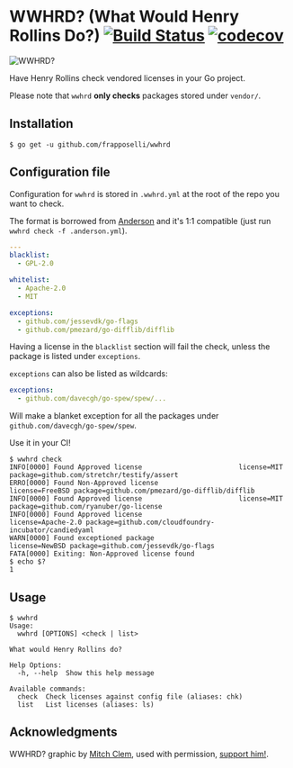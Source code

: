 # WWHRD? (What Would Henry Rollins Do?) [![Build Status](https://travis-ci.org/frapposelli/wwhrd.svg)](https://travis-ci.org/frapposelli/wwhrd) [![codecov](https://codecov.io/gh/frapposelli/wwhrd/branch/master/graph/badge.svg)](https://codecov.io/gh/frapposelli/wwhrd)

![WWHRD?](http://frapposelli.github.io/wwhrd/img/wwhrd.png)

Have Henry Rollins check vendored licenses in your Go project.

Please note that `wwhrd` **only checks** packages stored under `vendor/`.

## Installation

```console
$ go get -u github.com/frapposelli/wwhrd
```

## Configuration file

Configuration for `wwhrd` is stored in `.wwhrd.yml` at the root of the repo you want to check.

The format is borrowed from [Anderson](https://github.com/xoebus/anderson) and it's 1:1 compatible (just run `wwhrd check -f .anderson.yml`).

```yaml
---
blacklist:
  - GPL-2.0

whitelist:
  - Apache-2.0
  - MIT

exceptions:
  - github.com/jessevdk/go-flags
  - github.com/pmezard/go-difflib/difflib
```

Having a license in the `blacklist` section will fail the check, unless the package is listed under `exceptions`.

`exceptions` can also be listed as wildcards:

```yaml
exceptions:
  - github.com/davecgh/go-spew/spew/...
```

Will make a blanket exception for all the packages under `github.com/davecgh/go-spew/spew`.

Use it in your CI!

```console
$ wwhrd check
INFO[0000] Found Approved license                        license=MIT package=github.com/stretchr/testify/assert
ERRO[0000] Found Non-Approved license                    license=FreeBSD package=github.com/pmezard/go-difflib/difflib
INFO[0000] Found Approved license                        license=MIT package=github.com/ryanuber/go-license
INFO[0000] Found Approved license                        license=Apache-2.0 package=github.com/cloudfoundry-incubator/candiedyaml
WARN[0000] Found exceptioned package                     license=NewBSD package=github.com/jessevdk/go-flags
FATA[0000] Exiting: Non-Approved license found
$ echo $?
1
```

## Usage

```console
$ wwhrd
Usage:
  wwhrd [OPTIONS] <check | list>

What would Henry Rollins do?

Help Options:
  -h, --help  Show this help message

Available commands:
  check  Check licenses against config file (aliases: chk)
  list   List licenses (aliases: ls)
```

## Acknowledgments

WWHRD? graphic by [Mitch Clem](http://mitchclem.tumblr.com/), used with permission, [support him!](https://store.silversprocket.net/collections/mitchclem).
